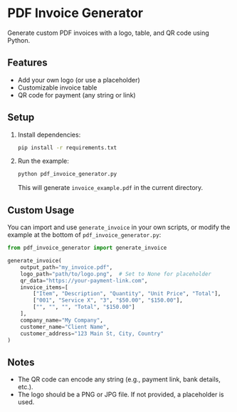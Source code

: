 # PDF Invoice Generator

Generate custom PDF invoices with a logo, table, and QR code using Python.

## Features
- Add your own logo (or use a placeholder)
- Customizable invoice table
- QR code for payment (any string or link)

## Setup

1. Install dependencies:
   ```bash
   pip install -r requirements.txt
   ```

2. Run the example:
   ```bash
   python pdf_invoice_generator.py
   ```
   This will generate `invoice_example.pdf` in the current directory.

## Custom Usage

You can import and use `generate_invoice` in your own scripts, or modify the example at the bottom of `pdf_invoice_generator.py`:

```python
from pdf_invoice_generator import generate_invoice

generate_invoice(
    output_path="my_invoice.pdf",
    logo_path="path/to/logo.png",  # Set to None for placeholder
    qr_data="https://your-payment-link.com",
    invoice_items=[
        ["Item", "Description", "Quantity", "Unit Price", "Total"],
        ["001", "Service X", "3", "$50.00", "$150.00"],
        ["", "", "", "Total", "$150.00"]
    ],
    company_name="My Company",
    customer_name="Client Name",
    customer_address="123 Main St, City, Country"
)
```

## Notes
- The QR code can encode any string (e.g., payment link, bank details, etc.).
- The logo should be a PNG or JPG file. If not provided, a placeholder is used. 